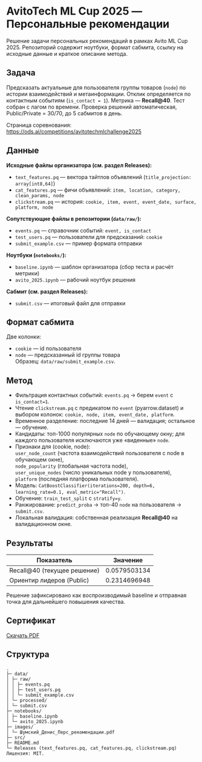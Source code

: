 # AvitoTech ML Cup 2025 — Персональные рекомендации

Решение задачи персональных рекомендаций в рамках Avito ML Cup 2025. Репозиторий содержит ноутбуки, формат сабмита, ссылку на исходные данные и краткое описание метода.

## Задача
Предсказать актуальные для пользователя группы товаров (`node`) по истории взаимодействий и метаинформации. Отклик определяется по контактным событиям (`is_contact = 1`). Метрика — **Recall@40**. Тест собран с лагом по времени. Проверка решений автоматическая, Public/Private = 30/70, до 5 сабмитов в день.

Страница соревнования: https://ods.ai/competitions/avitotechmlchallenge2025

## Данные
**Исходные файлы организатора (см. раздел Releases):**
- `text_features.pq` — вектора тайтлов объявлений (`title_projection: array[int8,64]`)
- `cat_features.pq` — фичи объявлений: `item, location, category, clean_params, node`
- `clickstream.pq` — история: `cookie, item, event, event_date, surface, platform, node`

**Сопутствующие файлы в репозитории (`data/raw/`):**
- `events.pq` — справочник событий: `event, is_contact`
- `test_users.pq` — пользователи для предсказаний: `cookie`
- `submit_example.csv` — пример формата отправки

**Ноутбуки (`notebooks/`):**
- `baseline.ipynb` — шаблон организатора (сбор теста и расчёт метрики)
- `avito_2025.ipynb` — рабочий ноутбук решения

**Сабмит (см. раздел Releases):**
- `submit.csv` — итоговый файл для отправки

## Формат сабмита
Две колонки:
- `cookie` — id пользователя
- `node` — предсказанный id группы товара  
Образец: `data/raw/submit_example.csv`.

## Метод
- Фильтрация контактных событий: `events.pq` → берем `event` с `is_contact=1`.  
- Чтение `clickstream.pq` с предикатом по `event` (pyarrow.dataset) и выбором колонок: `cookie, node, item, event_date, platform`.  
- Временное разделение: последние 14 дней — валидация; остальное — обучение.  
- Кандидаты: топ-1000 популярных `node` по обучающему окну; для каждого пользователя исключаются уже «виденные» `node`.  
- Признаки для (cookie, node):  
  `user_node_count` (частота взаимодействий пользователя с node в обучающем окне),  
  `node_popularity` (глобальная частота node),  
  `user_unique_nodes` (число уникальных node у пользователя),  
  `platform` (последняя платформа пользователя).  
- Модель: `CatBoostClassifier(iterations=200, depth=6, learning_rate=0.1, eval_metric="Recall")`.  
- Обучение: `train_test_split` c `stratify=y`.  
- Ранжирование: `predict_proba` → топ-40 `node` на пользователя → `submit.csv`.  
- Локальная валидация: собственная реализация **Recall@40** на валидационном окне.

## Результаты
| Показатель                      | Значение     |
|---------------------------------|--------------|
| Recall@40 (текущее решение)     | 0.0579503134 |
| Ориентир лидеров (Public)       | 0.2314696948 |

Решение зафиксировано как воспроизводимый baseline и отправная точка для дальнейшего повышения качества.

## Сертификат
[Скачать PDF](images/Шумский_Денис_Перс_рекомендации.pdf)

## Структура

```
.
├─ data/
│ ├─ raw/
│ │ ├─ events.pq
│ │ ├─ test_users.pq
│ │ └─ submit_example.csv
│ └─ processed/
│ └─ submit.csv
├─ notebooks/
│ ├─ baseline.ipynb
│ └─ avito_2025.ipynb
├─ images/
│ └─ Шумский_Денис_Перс_рекомендации.pdf
├─ src/
├─ README.md
└─ Releases (text_features.pq, cat_features.pq, clickstream.pq)
Лицензия: MIT.
```
